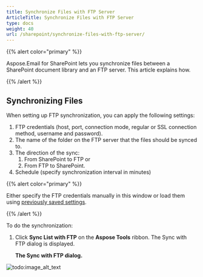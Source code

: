 ```yaml
---
title: Synchronize Files with FTP Server
ArticleTitle: Synchronize Files with FTP Server
type: docs
weight: 40
url: /sharepoint/synchronize-files-with-ftp-server/
---
```



{{% alert color="primary" %}} 

Aspose.Email for SharePoint lets you synchronize files between a SharePoint document library and an FTP server. This article explains how.

{{% /alert %}} 
## **Synchronizing Files**
When setting up FTP synchronization, you can apply the following settings:

1. FTP credentials (host, port, connection mode, regular or SSL connection method, username and password).
1. The name of the folder on the FTP server that the files should be synced to.
1. The direction of the sync: 
   1. From SharePoint to FTP or
   1. From FTP to SharePoint.
1. Schedule (specify synchronization interval in minutes)

{{% alert color="primary" %}} 

Either specify the FTP credentials manually in this window or load them using [previously saved settings](/email/sharepoint/ftp-settings/).

{{% /alert %}} 

To do the synchronization:

1. Click **Sync List with FTP** on the **Aspose Tools** ribbon.
   The Sync with FTP dialog is displayed. 

   **The Sync with FTP dialog.** 

![todo:image_alt_text](synchronize-files-with-ftp-server_1.png)

